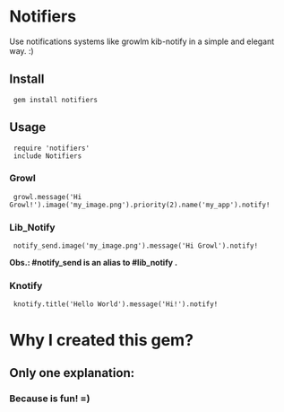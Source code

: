 # Notifiers

Use notifications systems like growlm kib-notify in a simple and elegant way. :)

## Install

     gem install notifiers

## Usage

     require 'notifiers'
     include Notifiers

### Growl

     growl.message('Hi Growl!').image('my_image.png').priority(2).name('my_app').notify!

### Lib_Notify

     notify_send.image('my_image.png').message('Hi Growl').notify!

<b>Obs.: #notify_send is an alias to #lib_notify .</b>

### Knotify

     knotify.title('Hello World').message('Hi!').notify!

# Why I created this gem?

## Only one explanation:

### Because is fun! =)
